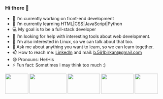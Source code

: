 ### Hi there 👋


- 🔭 I’m currently working on front-end development
- 🌱 I’m currently learning HTML|CSS|JavaScript|Python
-  :computer: My goal is to be a full-stack developer
- 🤔 I’m looking for help with interesting tools about web development.
- :penguin: I'm also interested in Linux, so we can talk about that too.
- 💬 Ask me about anything you want to learn, so we can learn together.
- 📫 How to reach me: [Linkedln](https://www.linkedin.com/in/birkando%C4%9Fan/) and mail: b.561birkan@gmail.com
- 😄 Pronouns: He/His
- ⚡ Fun fact: Sometimes I may think too much :)

<span><img src="https://download.softwsp.com/sites/13/2015/06/icon-python-1.png" width=75px height=65px></span>
<span><img src="https://fiverr-res.cloudinary.com/images/q_auto,f_auto/gigs/115749263/original/18634597c81755b64d7372b06797d92b1f2ae245/im-good-at-fixing-javascript-angularjs-html-and-css-issues.jpg" width=120px height=65px></span>
<span><img src="https://miro.medium.com/max/1400/1*YeN5jNmrzLOnKxAuQtrrSA.png" width=105px height=65px></span>
<span><img src="https://upload.wikimedia.org/wikipedia/commons/thumb/3/38/SQLite370.svg/640px-SQLite370.svg.png" width=105px height=65px></span>
<span><img src="https://upload.wikimedia.org/wikipedia/commons/thumb/b/b0/NewTux.svg/220px-NewTux.svg.png" width=75px height=65px></span>

